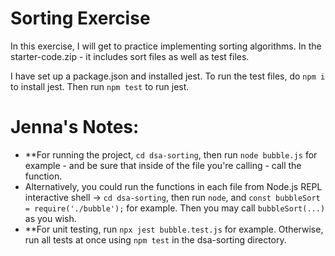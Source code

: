 # Sorting Exercise

In this exercise, I will get to practice implementing sorting algorithms. In the starter-code.zip - it includes sort files as well as test files.

I have set up a package.json and installed jest. To run the test files, do `npm i` to install jest. Then run `npm test` to run jest.

# Jenna's Notes:

- \*\*For running the project, `cd dsa-sorting`, then run `node bubble.js` for example - and be sure that inside of the file you're calling - call the function.
- Alternatively, you could run the functions in each file from Node.js REPL interactive shell -> `cd dsa-sorting`, then run `node`, and `const bubbleSort = require('./bubble');` for example. Then you may call `bubbleSort(...)` as you wish.
- \*\*For unit testing, run `npx jest bubble.test.js` for example. Otherwise, run all tests at once using `npm test` in the dsa-sorting directory.

